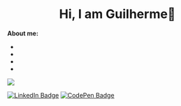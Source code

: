 <h1 align="center">Hi, I am Guilherme👋</h1>

**About me:**

* 
*
*
*


<img src="{https://img.shields.io/badge/Gmail-D14836?style=for-the-badge&logo=gmail&logoColor=white}" />





[![LinkedIn Badge](https://img.shields.io/badge/LinkedIn-Profile-informational?style=flat&logo=linkedin&logoColor=white&color=0D76A8)](https://www.linkedin.com/in/braydon-coyer/)
[![CodePen Badge](https://img.shields.io/badge/CodePen-Profile-informational?style=flat&logo=codepen&logoColor=white&color=black)](https://codepen.io/braydoncoyer)



